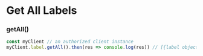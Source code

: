 # Get All Labels

### getAll() <a href="getall" id="getall"></a>

```javascript
const myClient // an authorized client instance
myClient.label.getAll().then(res => console.log(res)) // [{label object}, {label object}]
```